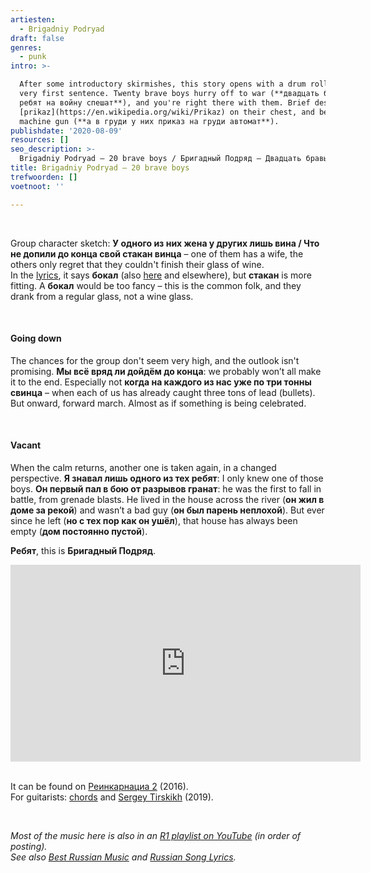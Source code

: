 ```yaml
---
artiesten:
  - Brigadniy Podryad
draft: false
genres:
  - punk
intro: >-

  After some introductory skirmishes, this story opens with a drum roll in the
  very first sentence. Twenty brave boys hurry off to war (**двадцать бравых
  ребят на войну спешат**), and you're right there with them. Brief description:
  [prikaz](https://en.wikipedia.org/wiki/Prikaz) on their chest, and before that, a
  machine gun (**а в груди у них приказ на груди автомат**). 
publishdate: '2020-08-09'
resources: []
seo_description: >-
  Brigadniy Podryad – 20 brave boys / Бригадный Подряд – Двадцать бравых ребят
title: Brigadniy Podryad – 20 brave boys
trefwoorden: []
voetnoot: ''

---
```


 <br/>

Group character sketch: **У одного из них жена у других лишь вина / Что не допили до конца свой стакан винца** – one of them has a wife, the others only regret that they couldn't finish their glass of wine.
<br/>
In the [lyrics](https://teksty-pesenok.ru/rus-brigadnyj-podryad/tekst-pesni-20-bravyh-rebyat/1755558/), it says **бокал** (also [here](https://rus-songs.ru/tekst-pesni-brigadnyj-podrjad-20-bravyh-rebjat/) and elsewhere), but **стакан** is more fitting. A **бокал** would be too fancy – this is the common folk, and they drank from a regular glass, not a wine glass.

 
<br/>
 

#### Going down

The chances for the group don't seem very high, and the outlook isn't promising. **Мы всё вряд ли дойдём до конца**: we probably won’t all make it to the end. Especially not **когда на каждого из нас уже по три тонны свинца** – when each of us has already caught three tons of lead (bullets). But onward, forward march. Almost as if something is being celebrated.

<br/>


#### Vacant

When the calm returns, another one is taken again, in a changed perspective. **Я знавал лишь одного из тех ребят**: I only knew one of those boys. **Он первый пал в бою от разрывов гранат**: he was the first to fall in battle, from grenade blasts. He lived in the house across the river (**oн жил в доме за рекой**) and wasn’t a bad guy (**он был парень неплохой**). But ever since he left (**но с тех пор как он ушёл**), that house has always been empty (**дом постоянно пустой**).


**Ребят**, this is **Бригадный Подряд**.


<iframe width="560" height="315" src="https://www.youtube.com/embed/UOVRisxpYfc" frameborder="0" allow="accelerometer; autoplay; encrypted-media; gyroscope; picture-in-picture" allowfullscreen></iframe>

<br/>
<br/>

It can be found on [Реинкарнациа 2](https://open.spotify.com/album/5DNfaf74Yx3W5O6qIOVw1j?si=_60iq_enTWWT5634sOs1NA) (2016). <br/>
For guitarists: [chords](https://amdm.ru/akkordi/brigadnii_podrad/91495/20_bravih_rebyat/) and [Sergey Tirskikh](https://www.youtube.com/watch?v=WF8jsJXFLfI) (2019).

<br/>


*Most of the music here is also in an [R1 playlist on YouTube](https://www.youtube.com/playlist?list=PLeE-zqOrSLhxfIpK2vuUJNCKSzyVBi0yM) (in order of posting).* <br/>
*See also [Best Russian Music](https://www.youtube.com/playlist?list=PLeE-zqOrSLhxTFYDvlwUu4hYby9DojwoD) and [Russian Song Lyrics](https://www.youtube.com/playlist?list=PLeE-zqOrSLhzkRCATzT8__oNifBChVHGK).*

